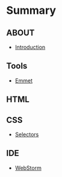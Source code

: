 # Summary

## ABOUT

* [Introduction](README.md)

## Tools

* [Emmet](tools/emmet.md)

## HTML

## CSS

* [Selectors](css/selectors.md)

## IDE

* [WebStorm](ide/webstorm.md)

